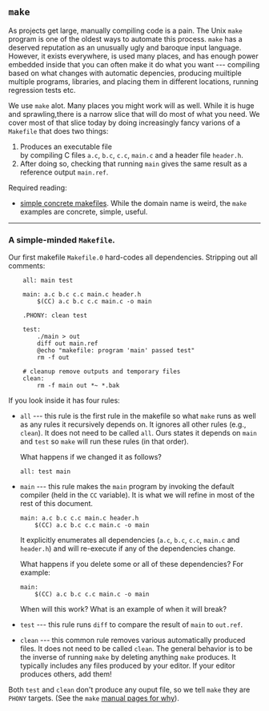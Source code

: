 ## `make`

As projects get large, manually compiling code is a pain.   The Unix
`make` program is one of the oldest ways to automate this process.
`make` has a deserved reputation as an unusually ugly and baroque
input language.  However, it exists everywhere, is used many places,
and has enough power embedded inside that you can often make it do what
you want --- compiling based on what changes with automatic depencies,
producing muiltiple multiple programs, libraries, and placing them in
different locations, running regression tests etc.

We use `make` alot.  Many places you might work will as well.  While it
is huge and sprawling,there is a narrow  slice that will do most of what
you need.  We cover most of that slice today by doing increasingly fancy
varions of a `Makefile` that does two things:

  1. Produces an executable file <main> by compiling
      C files `a.c`, `b.c`, `c.c`, `main.c` and a header file `header.h`.
  2. After doing so, checking that running `main`  gives the same result
     as a reference output `main.ref`.

Required reading:
  - [simple concrete makefiles](http://nuclear.mutantstargoat.com/articles/make/).
    While the domain name is weird, the `make` examples are concrete,
    simple, useful.


---------------------------------------------------------------------------
### A simple-minded `Makefile`.

Our first makefile `Makefile.0` hard-codes all dependencies.  Stripping
out all comments:

```make
    all: main test

    main: a.c b.c c.c main.c header.h
	    $(CC) a.c b.c c.c main.c -o main

    .PHONY: clean test

    test:
	    ./main > out
	    diff out main.ref
	    @echo "makefile: program 'main' passed test"
	    rm -f out

    # cleanup remove outputs and temporary files
    clean:
	    rm -f main out *~ *.bak
```


If you look inside it has four rules:
  - `all` --- this rule is the first rule in the makefile so what `make` 
    runs as well as any rules it recursively depends on.  It ignores
    all other rules (e.g., `clean`).    It does not need to be called
    `all`.  Ours states it depends on `main` and `test` so `make` will
    run these rules (in that order).   

     What happens if we changed it as follows?

        all: test main


  - `main` --- this rule makes the `main` program by invoking the 
    default compiler (held in the `CC` variable).   It is what we
    will refine in most of the rest of this document.

        main: a.c b.c c.c main.c header.h
	        $(CC) a.c b.c c.c main.c -o main


    It explicitly enumerates all dependencies (`a.c`, `b.c`, `c.c`,
    `main.c` and `header.h`) and will re-execute if any of the
    dependencies change.

    What happens if you delete some or all of these dependencies?
    For example:

        main: 
	        $(CC) a.c b.c c.c main.c -o main

     When will this work?  What is an example of when it will break?

  - `test` --- this rule runs `diff` to compare the result of `main` to
    `out.ref`.

  - `clean` --- this common rule removes various automatically produced
    files.  It does not need to be called `clean`.  The general behavior
    is to be the inverse of running `make` by deleting anything `make`
    produces.  It typically includes any files produced by your editor.
    If your editor produces others, add them!

Both `test` and `clean` don't produce any ouput file, so we tell `make`
they are `PHONY` targets.   (See the `make` 
[manual pages for why](https://web.mit.edu/gnu/doc/html/make_4.html#SEC31)).

